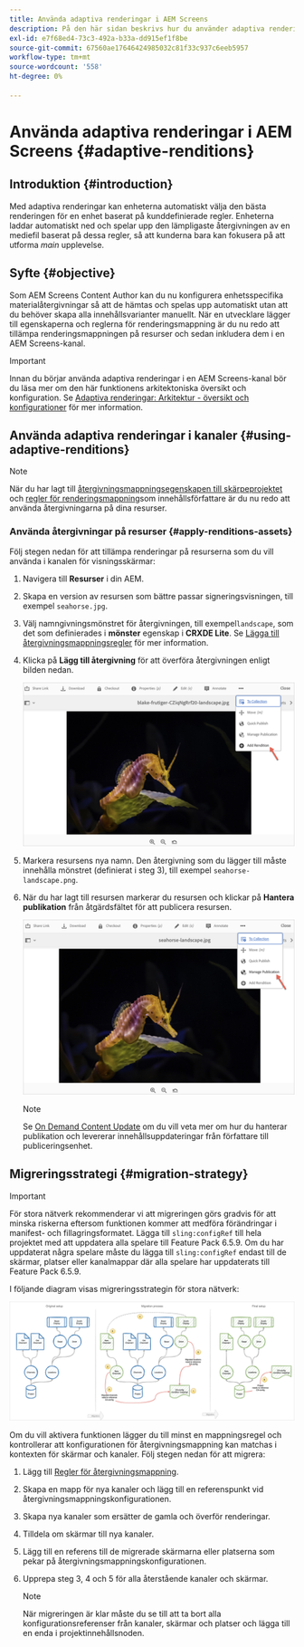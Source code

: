 ```yaml
---
title: Använda adaptiva renderingar i AEM Screens
description: På den här sidan beskrivs hur du använder adaptiva renderingar i AEM Screens.
exl-id: e7f68ed4-73c3-492a-b33a-dd915ef1f8be
source-git-commit: 67560ae17646424985032c81f33c937c6eeb5957
workflow-type: tm+mt
source-wordcount: '558'
ht-degree: 0%

---
```


# Använda adaptiva renderingar i AEM Screens {#adaptive-renditions}

## Introduktion {#introduction}

Med adaptiva renderingar kan enheterna automatiskt välja den bästa renderingen för en enhet baserat på kunddefinierade regler. Enheterna laddar automatiskt ned och spelar upp den lämpligaste återgivningen av en mediefil baserat på dessa regler, så att kunderna bara kan fokusera på att utforma *main* upplevelse.

## Syfte {#objective}

Som AEM Screens Content Author kan du nu konfigurera enhetsspecifika materialåtergivningar så att de hämtas och spelas upp automatiskt utan att du behöver skapa alla innehållsvarianter manuellt.
När en utvecklare lägger till egenskaperna och reglerna för renderingsmappning är du nu redo att tillämpa renderingsmappningen på resurser och sedan inkludera dem i en AEM Screens-kanal.

>[!IMPORTANT]
>Innan du börjar använda adaptiva renderingar i en AEM Screens-kanal bör du läsa mer om den här funktionens arkitektoniska översikt och konfiguration. Se [Adaptiva renderingar: Arkitektur - översikt och konfigurationer](/help/user-guide/adaptive-renditions.md) för mer information.

## Använda adaptiva renderingar i kanaler {#using-adaptive-renditions}

>[!NOTE]
>När du har lagt till [återgivningsmappningsegenskapen till skärpeprojektet](/help/user-guide/adaptive-renditions.md#rendition-mapping-new) och [regler för renderingsmappning](/help/user-guide/adaptive-renditions.md#add-rendition-mapping-rules)som innehållsförfattare är du nu redo att använda återgivningarna på dina resurser.

### Använda återgivningar på resurser {#apply-renditions-assets}

Följ stegen nedan för att tillämpa renderingar på resurserna som du vill använda i kanalen för visningsskärmar:

1. Navigera till **Resurser** i din AEM.

1. Skapa en version av resursen som bättre passar signeringsvisningen, till exempel `seahorse.jpg`.

1. Välj namngivningsmönstret för återgivningen, till exempel`landscape`, som det som definierades i **mönster** egenskap i **CRXDE Lite**. Se [Lägga till återgivningsmappningsregler](/help/user-guide/adaptive-renditions.md#add-rendition-mapping-rules) för mer information.

1. Klicka på **Lägg till återgivning** för att överföra återgivningen enligt bilden nedan.

   ![bild](/help/user-guide/assets/adaptive-renditions/manage-pub-asset2.png)

1. Markera resursens nya namn. Den återgivning som du lägger till måste innehålla mönstret (definierat i steg 3), till exempel `seahorse-landscape.png`.

1. När du har lagt till resursen markerar du resursen och klickar på **Hantera publikation** från åtgärdsfältet för att publicera resursen.

   ![bild](/help/user-guide/assets/adaptive-renditions/manage-pub-asset1.png)

   >[!NOTE]
   >Se [On Demand Content Update](https://experienceleague.adobe.com/docs/experience-manager-screens/user-guide/authoring/content-updates/on-demand-content.html?lang=en) om du vill veta mer om hur du hanterar publikation och levererar innehållsuppdateringar från författare till publiceringsenhet.


## Migreringsstrategi {#migration-strategy}

>[!IMPORTANT]
>För stora nätverk rekommenderar vi att migreringen görs gradvis för att minska riskerna eftersom funktionen kommer att medföra förändringar i manifest- och fillagringsformatet. Lägga till `sling:configRef` till hela projektet med att uppdatera alla spelare till Feature Pack 6.5.9. Om du har uppdaterat några spelare måste du lägga till `sling:configRef` endast till de skärmar, platser eller kanalmappar där alla spelare har uppdaterats till Feature Pack 6.5.9.

I följande diagram visas migreringsstrategin för stora nätverk:

![bild](/help/user-guide/assets/adaptive-renditions/migration-strategy1.png)

Om du vill aktivera funktionen lägger du till minst en mappningsregel och kontrollerar att konfigurationen för återgivningsmappning kan matchas i kontexten för skärmar och kanaler. Följ stegen nedan för att migrera:

1. Lägg till [Regler för återgivningsmappning](/help/user-guide/adaptive-renditions.md).
1. Skapa en mapp för nya kanaler och lägg till en referenspunkt vid återgivningsmappningskonfigurationen.
1. Skapa nya kanaler som ersätter de gamla och överför renderingar.
1. Tilldela om skärmar till nya kanaler.
1. Lägg till en referens till de migrerade skärmarna eller platserna som pekar på återgivningsmappningskonfigurationen.
1. Upprepa steg 3, 4 och 5 för alla återstående kanaler och skärmar.

   >[!NOTE]
   >När migreringen är klar måste du se till att ta bort alla konfigurationsreferenser från kanaler, skärmar och platser och lägga till en enda i projektinnehållsnoden.
